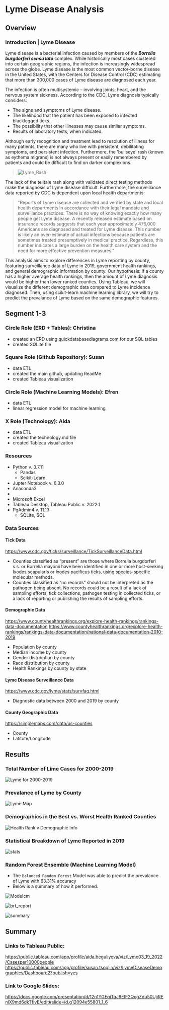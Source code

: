 # Lyme Disease Analysis

## Overview

### Introduction | Lyme Disease 

Lyme disease is a bacterial infection caused by members of the ***Borrelia burgdorferi sensu lato*** complex.  While historically most cases clustered into certain geographic regions, the infection is increasingly widespread across the globe.  Lyme disease is the most common vector-borne disease in the United States, with the Centers for Disease Control (CDC) estimating that more than 300,000 cases of Lyme disease are diagnosed each year.  

The infection is often multisystemic – involving joints, heart, and the nervous system sickness. According to the CDC, Lyme diagnosis typically considers: 
- The signs and symptoms of Lyme disease.
- The likelihood that the patient has been exposed to infected blacklegged ticks.
- The possibility that other illnesses may cause similar symptoms.
- Results of laboratory tests, when indicated.

Although early recognition and treatment lead to resolution of illness for many patients, there are many who live with persistent, debilitating symptoms, and persistent infection.  Furthermore, the 'bullseye' rash (known as eythema migrans) is not always present or easily remembered by patients and could be difficult to find on darker complexions.  

> ![Lyme_Rash](Images/bullseye.png)

The lack of the telltale rash along with validated direct testing methods make the diagnosis of Lyme disease difficult. Furthermore, the surveillance data reported by CDC is dependent upon local health departments:

>"Reports of Lyme disease are collected and verified by state and local health departments in accordance with their legal mandate and surveillance practices. There is no way of knowing exactly how many people get Lyme disease.  A recently released estimate based on insurance records suggests that each year approximately 476,000 Americans are diagnosed and treated for Lyme disease.  This number is likely an over-estimate of actual infections because patients are sometimes treated presumptively in medical practice. Regardless, this number indicates a large burden on the health care system and the need for more effective prevention measures." 

This analysis aims to explore differences in Lyme reporting by county, featuring surveillance data of Lyme in 2019, government health rankings, and general demographic information by county.  Our hypothesis: if a county has a higher average health rankings, then the amount of Lyme diagnosis would be higher than lower ranked counties. Using Tableau, we will visualize the different demographic data compared to Lyme incidence diagnosed.  Then, using scikit-learn machine learning library, we will try to predict the prevalance of Lyme based on the same demographic features.    

## Segment 1-3
### Circle Role (ERD + Tables): Christina
- created an ERD using quickdatabasediagrams.com for our SQL tables
- created SQLite file

### Square Role (Github Repository): Susan
- data ETL
- created the main github, updating ReadMe
- created Tableau visualization

### Circle Role (Machine Learning Models): Efren
- data ETL
- linear regression model for machine learning

### X Role (Technology): Aida
- data ETL
- created the technology.md file
- created Tableau visualization

### Resources
- Python v. 3.7.11
  - Pandas
  - Scikit-Learn
- Jupter Notebook v. 6.3.0
- Anaconda3 
-   
- Microsoft Excel
- Tableau Desktop, Tableau Public v. 2022.1
- PgAdmin4 v. 11.13
  - SQLite, SQL

### Data Sources
#### Tick Data
https://www.cdc.gov/ticks/surveillance/TickSurveillanceData.html
- Counties classified as “present” are those where Borrelia burgdorferi s.s. or Borrelia mayonii have been identified in one or more host-seeking Ixodes scapularis or Ixodes pacificus ticks, using species-specific molecular methods.
- Counties classified as “no records” should not be interpreted as the pathogen being absent. No records could be a result of a lack of sampling efforts, tick collections, pathogen testing in collected ticks, or a lack of reporting or publishing the results of sampling efforts.

#### Demographic Data
https://www.countyhealthrankings.org/explore-health-rankings/rankings-data-documentation
https://www.countyhealthrankings.org/explore-health-rankings/rankings-data-documentation/national-data-documentation-2010-2019
- Population by county
- Median income by county
- Gender distribution by county
- Race distribution by county
- Health Rankings by county by state

#### Lyme Disease Surveillance Data
https://www.cdc.gov/lyme/stats/survfaq.html
- Diagnostic data between 2000 and 2019 by county

#### County Geographic Data
https://simplemaps.com/data/us-counties
- County
- Latitute/Longitude


## Results

### Total Number of Lime Cases for 2000-2019

![Lyme for 2000-2019](Images/Lyme_2000-2019.png)

### Prevalance of Lyme by County

![Lyme Map](Images/national_lyme_prevelance.png)

### Demographics in the Best vs. Worst Health Ranked Counties

![Health Rank v Demographic Info](Images/demographics_health_rank.png)

### Statistical Breakdown of Lyme Reported in 2019

![stats](Images/lyme_stats.png)

### Random Forest Ensemble (Machine Learning Model)
- The `Balanced Random Forest` Model was able to predict the prevalance of Lyme with 63.31% accuracy
- Below is a summary of how it performed:

![Modelcm](Images/brf_cm.png)

![brf_report](Images/brf_summary.png)

![summary](Images/feature_importance.png)


## Summary

### Links to Tableau Public:
https://public.tableau.com/app/profile/aida.beguliyeva/viz/Lyme03_19_2022/Casesper10000people
https://public.tableau.com/app/profile/susan.tsoglin/viz/LymeDiseaseDemographics/Dashboard2?publish=yes

### Link to Google Slides:
https://docs.google.com/presentation/d/12n1YGEqjTqJ9EIF2QcgZdu50UjiREnlX9md6dkTfivE/edit#slide=id.g12094e55801_1_6



